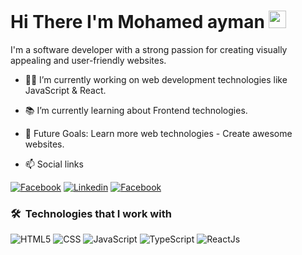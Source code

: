
<h1>
  Hi There I'm Mohamed ayman
  <img src="https://media.giphy.com/media/hvRJCLFzcasrR4ia7z/giphy.gif" width="28">
</h1>
<p>
I'm a software developer with a strong passion for creating visually appealing and user-friendly websites. 
</p>

- 👨‍💻 I’m currently working on web development technologies like JavaScript & React.
- 📚 I’m currently learning about Frontend technologies.
- 🎯 Future Goals: Learn more web technologies - Create awesome websites.
  
- 📫 Social links
<p>
<a href="https://www.facebook.com/mohamed.ayman.475663/" target="_blank">
<img
    src="https://img.shields.io/badge/-Facebook-3b5998?style=flat&logo=facebook&logoColor=white" alt="Facebook"></a>
<a href="https://www.linkedin.com/in/mohamedayman12/"><img
    src="https://img.shields.io/badge/-Linkedin-0072b1?style=flat&logo=linkedin&logoColor=white" alt="Linkedin"></a>
<a href="https://www.instagram.com/mohamed.aym2an?igsh=MTdvd3ZocXFwNjV3bA%3D%3D&utm_source=qr"><img
    src="https://img.shields.io/badge/-Instagram-d62976?style=flat&logo=instagram&logoColor=white"
    alt="Facebook"></a>

</p>

### 🛠 &nbsp;Technologies that I work with
![HTML5](https://img.shields.io/badge/-HTML5-000000?style=flat&logo=html5)
![CSS](https://img.shields.io/badge/-CSS-000000?style=flat&logo=css3)
![JavaScript](https://img.shields.io/badge/-JavaScript-000000?style=flat&logo=javascript)
![TypeScript](https://img.shields.io/badge/-TypeScript-000000?style=flat&logo=typescript)
![ReactJs](https://img.shields.io/badge/-ReactJs-000000?style=flat&logo=react)
